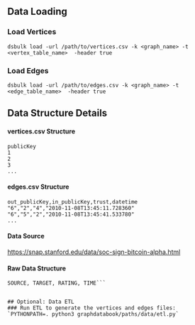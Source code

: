 ## Data Loading

### Load Vertices
```
dsbulk load -url /path/to/vertices.csv -k <graph_name> -t <vertex_table_name>  -header true
```

### Load Edges
```
dsbulk load -url /path/to/edges.csv -k <graph_name> -t <edge_table_name>  -header true
```

## Data Structure Details

#### vertices.csv Structure
```
publicKey
1
2
3
...
```

#### edges.csv Structure
```
out_publicKey,in_publicKey,trust,datetime
"6","2","4","2010-11-08T13:45:11.728360"
"6","5","2","2010-11-08T13:45:41.533780"
...
```

#### Data Source
https://snap.stanford.edu/data/soc-sign-bitcoin-alpha.html

#### Raw Data Structure 
```soc-sign-bitcoinotc.csv:
SOURCE, TARGET, RATING, TIME```


## Optional: Data ETL
### Run ETL to generate the vertices and edges files:
`PYTHONPATH=. python3 graphdatabook/paths/data/etl.py`
